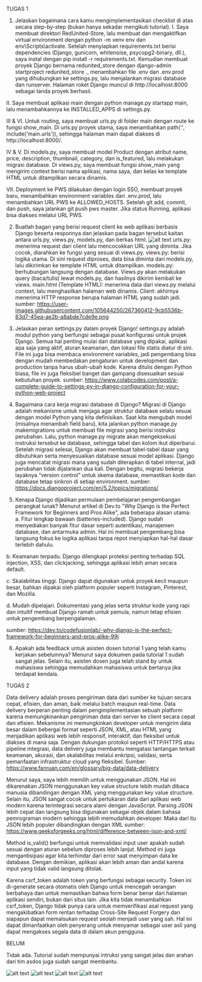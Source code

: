 TUGAS 1
1. Jelaskan bagaimana cara kamu mengimplementasikan checklist di atas secara step-by-step (bukan hanya sekadar mengikuti tutorial).
I. Saya membuat direktori RedUnited-Store, lalu membuat dan mengaktifkan virtual environment dengan python -m venv env dan env\Scripts\activate. Setelah menyiapkan requirements.txt berisi dependencies (Django, gunicorn, whitenoise, psycopg2-binary, dll.), saya instal dengan pip install -r requirements.txt. Kemudian membuat proyek Django bernama redunited_store dengan django-admin startproject redunited_store ., menambahkan file .env dan .env.prod yang dihubungkan ke settings.py, lalu menjalankan migrasi database dan runserver. Halaman roket Django muncul di http://localhost:8000 sebagai tanda proyek berhasil.

II. Saya membuat aplikasi main dengan python manage.py startapp main, lalu menambahkannya ke INSTALLED_APPS di settings.py.

III & VI. Untuk routing, saya membuat urls.py di folder main dengan route ke fungsi show_main. Di urls.py proyek utama, saya menambahkan path('', include('main.urls')), sehingga halaman main dapat diakses di http://localhost:8000/.

IV & V. Di models.py, saya membuat model Product dengan atribut name, price, description, thumbnail, category, dan is_featured, lalu melakukan migrasi database. Di views.py, saya membuat fungsi show_main yang mengirim context berisi nama aplikasi, nama saya, dan kelas ke template HTML untuk ditampilkan secara dinamis.

VII. Deployment ke PWS dilakukan dengan login SSO, membuat proyek baru, menambahkan environment variables dari .env.prod, lalu menambahkan URL PWS ke ALLOWED_HOSTS. Setelah git add, commit, dan push, saya jalankan git push pws master. Jika status Running, aplikasi bisa diakses melalui URL PWS.


2. Buatlah bagan yang berisi request client ke web aplikasi berbasis Django beserta responnya dan jelaskan pada bagan tersebut kaitan antara urls.py, views.py, models.py, dan berkas html.
![alt text](<Option 1.jpg>)
urls.py: menerima request dari client lalu mencocokkan URL yang diminta. Jika cocok, diarahkan ke fungsi yang sesuai di views.py.
views.py: berisi logika utama. Di sini request diproses, data bisa diminta dari models.py, lalu dikirimkan ke template HTML untuk ditampilkan.
models.py: berhubungan langsung dengan database. Views.py akan melakukan query (baca/tulis) lewat models.py, dan hasilnya dikirim kembali ke views.
main.html (Template HTML): menerima data dari views.py melalui context, lalu menghasilkan halaman web dinamis.
Client: akhirnya menerima HTTP response berupa halaman HTML yang sudah jadi.
sumber: https://user-images.githubusercontent.com/105644250/267360412-9cb5536b-83d7-45ea-ae2b-a8abde7cde9e.png

3. Jelaskan peran settings.py dalam proyek Django!
settings.py adalah modul python yang berfungsi sebagai pusat konfigurasi untuk projek Django. Semua hal penting mulai dari database yang dipakai, aplikasi apa saja yang aktif, aturan keamanan, dan lokasi file statis diatur di sini. File ini juga bisa membaca environment variables, jadi pengembang bisa dengan mudah membedakan pengaturan untuk development dan production tanpa harus ubah-ubah kode. Karena ditulis dengan Python biasa, file ini juga fleksibel banget dan gampang disesuaikan sesuai kebutuhan proyek.
sumber: https://www.colabcodes.com/post/a-complete-guide-to-settings-py-in-django-configuration-for-your-python-web-project

4. Bagaimana cara kerja migrasi database di Django?
Migrasi di Django adalah mekanisme untuk menjaga agar struktur database selalu sesuai dengan model Python yang kita definisikan. Saat kita mengubah model (misalnya menambah field baru), kita jalankan python manage.py makemigrations untuk membuat file migrasi yang berisi instruksi perubahan. Lalu, python manage.py migrate akan mengeksekusi instruksi tersebut ke database, sehingga tabel dan kolom ikut diperbarui. Setelah migrasi selesai, Django akan membuat tabel-tabel dasar yang dibutuhkan serta menyesuaikan database sesuai model aplikasi. Django juga mencatat migrasi mana yang sudah diterapkan di tabel internal, jadi perubahan tidak dijalankan dua kali. Dengan begitu, migrasi bekerja layaknya “version control” untuk skema database, memastikan kode dan database tetap sinkron di setiap environment.
sumber: https://docs.djangoproject.com/en/5.2/topics/migrations/

5. Kenapa Django dijadikan permulaan pembelajaran pengembangan perangkat lunak?
Menurut artikel di Dev.to "Why Django is the Perfect Framework for Beginners and Pros Alike", ada beberapa alasan utama:
a. Fitur lengkap bawaan (batteries-included). Django sudah menyediakan banyak fitur dasar seperti autentikasi, manajemen database, dan antarmuka admin. Hal ini membuat pengembang bisa langsung fokus ke logika aplikasi tanpa repot menyiapkan hal-hal dasar terlebih dahulu.

b. Keamanan terpadu. Django dilengkapi proteksi penting terhadap SQL injection, XSS, dan clickjacking, sehingga aplikasi lebih aman secara default.

c. Skalabilitas tinggi. Django dapat digunakan untuk proyek kecil maupun besar, bahkan dipakai oleh platform populer seperti Instagram, Pinterest, dan Mozilla.

d. Mudah dipelajari. Dokumentasi yang jelas serta struktur kode yang rapi dan intuitif membuat Django ramah untuk pemula, namun tetap efisien untuk pengembang berpengalaman.

sumber: https://dev.to/codefusionlab/-why-django-is-the-perfect-framework-for-beginners-and-pros-alike-99j

6. Apakah ada feedback untuk asisten dosen tutorial 1 yang telah kamu kerjakan sebelumnya?
Menurut saya dokumen pada tutorial 1 sudah sangat jelas. Selain itu, asisten dosen juga telah stand by untuk mahasiswa sehingga memudahkan mahasiswa untuk bertanya jika terdapat kendala. 





TUGAS 2
<!-- 1. Jelaskan mengapa kita memerlukan data delivery dalam pengimplementasian sebuah platform? -->
Data delivery adalah proses pengiriman data dari sumber ke tujuan secara cepat, efisien, dan aman, baik melalui batch maupun real-time. Data delivery berperan penting dalam pengimplementasian sebuah platform karena memungkinankan pengiriman data dari server ke client secara cepat dan efisien. Mekanisme ini memungkinkan developer untuk mengirim data besar dalam bebergai format seperti JSON, XML, atau HTML yang menjadikan aplikasi web lebih responsif, interaktif, dan fleksibel untuk diakses di mana saja. Dengan dukungan protokol seperti HTTP/HTTPS atau pipeline integrasi, data delivery juga membantu mengatasi tantangan terkait keamanan, akurasi, dan skalabilitas melalui enkripsi, validasi, serta pemanfaatan infrastruktur cloud yang fleksibel.
Sumber: https://www.fanruan.com/en/glossary/big-data/data-delivery

<!-- 2. Menurutmu, mana yang lebih baik antara XML dan JSON? Mengapa JSON lebih populer dibandingkan XML? -->
Menurut saya, saya lebih memilih untuk menggunakan JSON. Hal ini dikarenakan JSON menggunakan key value structure lebih mudah dibaca manusia dibandingan dengan XML yang menggunakan key value structure. Selain itu, JSON sangat cocok untuk pertukaran data dari aplikasi web modern karena terintegrasi secara alami dengan JavaScript. Parsing JSON lebih cepat dan langsung bisa digunakan sebagai objek dalam bahasa pemrograman modern sehingga lebih memudahkan developer. Maka dari itu JSON lebih populer dibandingkan dengan XML
sumber: https://www.geeksforgeeks.org/html/difference-between-json-and-xml/

<!-- 3. Jelaskan fungsi dari method is_valid() pada form Django dan mengapa kita membutuhkan method tersebut? -->
Method is_valid() berfungsi untuk memvalidasi input user apakah sudah sesuai dengan aturan sebelum diproses lebih lanjut. Method ini juga mengantisipasi agar kita terhindar dari error saat menyimpan data ke database. Dengan demikian, aplikasi akan lebih aman dan andal karena input yang tidak valid langsung ditolak.

<!-- 4. Mengapa kita membutuhkan csrf_token saat membuat form di Django? Apa yang dapat terjadi jika kita tidak menambahkan csrf_token pada form Django? Bagaimana hal tersebut dapat dimanfaatkan oleh penyerang? -->
Karena csrf_token adalah token yang berfungsi sebagai security. Token ini di-generate secara otomatis oleh Django untuk mencegah serangan berbahaya dan untuk memastikan bahwa form benar benar dari halaman aplikasi sendiri, bukan dari situs lain. Jika kita tidak menambahkan csrf_token, Django tidak punya cara untuk memverifikasi asal request yang mengakibatkan form rentan terhadap Cross-Site Request Forgery dan siapapun dapat memalsukan request seolah menjadi user yang sah. Hal ini dapat dimanfaatkan oleh penyerang untuk menyamar sebagai user asli yang dapat mengakses segala data di dalam akun pengguna.

<!-- 5. Jelaskan bagaimana cara kamu mengimplementasikan checklist di atas secara step-by-step (bukan hanya sekadar mengikuti tutorial). -->
BELUM

<!-- 6. Apakah ada feedback untuk asdos di tutorial 2 yang sudah kalian kerjakan? -->
Tidak ada. Tutorial sudah mempunyai intruksi yang sangat jelas dan arahan dari tim asdos juga sudah sangat membantu.

<!-- 7. Mengakses keempat URL di poin 2 menggunakan Postman, membuat screenshot dari hasil akses URL pada Postman, dan menambahkannya ke dalam README.md. -->
![alt text](<Screenshot 2025-09-14 231826.png>)
![alt text](<Screenshot 2025-09-14 231941.png>)
![alt text](<Screenshot 2025-09-14 232035.png>)
![alt text](<Screenshot 2025-09-14 232051.png>)